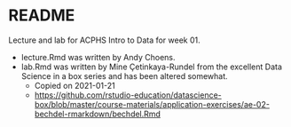 # README

Lecture and lab for ACPHS Intro to Data for week 01.

- lecture.Rmd was written by Andy Choens.
- lab.Rmd was written by Mine Çetinkaya-Rundel from the excellent Data
  Science in a box series and has been altered somewhat.
    - Copied on 2021-01-21
    - https://github.com/rstudio-education/datascience-box/blob/master/course-materials/application-exercises/ae-02-bechdel-rmarkdown/bechdel.Rmd
